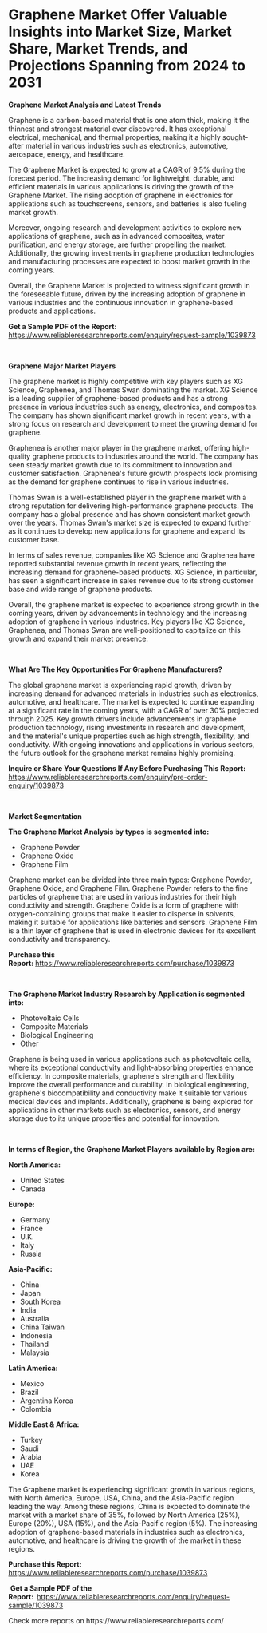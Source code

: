 <p><h1>Graphene Market Offer Valuable Insights into Market Size, Market Share, Market Trends, and Projections Spanning from 2024 to 2031</h1></p><p><strong>Graphene Market Analysis and Latest Trends</strong></p>
<p><p>Graphene is a carbon-based material that is one atom thick, making it the thinnest and strongest material ever discovered. It has exceptional electrical, mechanical, and thermal properties, making it a highly sought-after material in various industries such as electronics, automotive, aerospace, energy, and healthcare.</p><p>The Graphene Market is expected to grow at a CAGR of 9.5% during the forecast period. The increasing demand for lightweight, durable, and efficient materials in various applications is driving the growth of the Graphene Market. The rising adoption of graphene in electronics for applications such as touchscreens, sensors, and batteries is also fueling market growth.</p><p>Moreover, ongoing research and development activities to explore new applications of graphene, such as in advanced composites, water purification, and energy storage, are further propelling the market. Additionally, the growing investments in graphene production technologies and manufacturing processes are expected to boost market growth in the coming years.</p><p>Overall, the Graphene Market is projected to witness significant growth in the foreseeable future, driven by the increasing adoption of graphene in various industries and the continuous innovation in graphene-based products and applications.</p></p>
<p><strong>Get a Sample PDF of the Report:&nbsp;</strong> <a href="https://www.reliableresearchreports.com/enquiry/request-sample/1039873">https://www.reliableresearchreports.com/enquiry/request-sample/1039873</a></p>
<p>&nbsp;</p>
<p><strong>Graphene Major Market Players</strong></p>
<p><p>The graphene market is highly competitive with key players such as XG Science, Graphenea, and Thomas Swan dominating the market. XG Science is a leading supplier of graphene-based products and has a strong presence in various industries such as energy, electronics, and composites. The company has shown significant market growth in recent years, with a strong focus on research and development to meet the growing demand for graphene.</p><p>Graphenea is another major player in the graphene market, offering high-quality graphene products to industries around the world. The company has seen steady market growth due to its commitment to innovation and customer satisfaction. Graphenea's future growth prospects look promising as the demand for graphene continues to rise in various industries.</p><p>Thomas Swan is a well-established player in the graphene market with a strong reputation for delivering high-performance graphene products. The company has a global presence and has shown consistent market growth over the years. Thomas Swan's market size is expected to expand further as it continues to develop new applications for graphene and expand its customer base.</p><p>In terms of sales revenue, companies like XG Science and Graphenea have reported substantial revenue growth in recent years, reflecting the increasing demand for graphene-based products. XG Science, in particular, has seen a significant increase in sales revenue due to its strong customer base and wide range of graphene products.</p><p>Overall, the graphene market is expected to experience strong growth in the coming years, driven by advancements in technology and the increasing adoption of graphene in various industries. Key players like XG Science, Graphenea, and Thomas Swan are well-positioned to capitalize on this growth and expand their market presence.</p></p>
<p>&nbsp;</p>
<p><strong>What Are The Key Opportunities For Graphene Manufacturers?</strong></p>
<p><p>The global graphene market is experiencing rapid growth, driven by increasing demand for advanced materials in industries such as electronics, automotive, and healthcare. The market is expected to continue expanding at a significant rate in the coming years, with a CAGR of over 30% projected through 2025. Key growth drivers include advancements in graphene production technology, rising investments in research and development, and the material's unique properties such as high strength, flexibility, and conductivity. With ongoing innovations and applications in various sectors, the future outlook for the graphene market remains highly promising.</p></p>
<p><strong>Inquire or Share Your Questions If Any Before Purchasing This Report:</strong> <a href="https://www.reliableresearchreports.com/enquiry/pre-order-enquiry/1039873">https://www.reliableresearchreports.com/enquiry/pre-order-enquiry/1039873</a></p>
<p>&nbsp;</p>
<p><strong>Market Segmentation</strong></p>
<p><strong>The Graphene Market Analysis by types is segmented into:</strong></p>
<p><ul><li>Graphene Powder</li><li>Graphene Oxide</li><li>Graphene Film</li></ul></p>
<p><p>Graphene market can be divided into three main types: Graphene Powder, Graphene Oxide, and Graphene Film. Graphene Powder refers to the fine particles of graphene that are used in various industries for their high conductivity and strength. Graphene Oxide is a form of graphene with oxygen-containing groups that make it easier to disperse in solvents, making it suitable for applications like batteries and sensors. Graphene Film is a thin layer of graphene that is used in electronic devices for its excellent conductivity and transparency.</p></p>
<p><strong>Purchase this Report:&nbsp;</strong><a href="https://www.reliableresearchreports.com/purchase/1039873">https://www.reliableresearchreports.com/purchase/1039873</a></p>
<p>&nbsp;</p>
<p><strong>The Graphene Market Industry Research by Application is segmented into:</strong></p>
<p><ul><li>Photovoltaic Cells</li><li>Composite Materials</li><li>Biological Engineering</li><li>Other</li></ul></p>
<p><p>Graphene is being used in various applications such as photovoltaic cells, where its exceptional conductivity and light-absorbing properties enhance efficiency. In composite materials, graphene's strength and flexibility improve the overall performance and durability. In biological engineering, graphene's biocompatibility and conductivity make it suitable for various medical devices and implants. Additionally, graphene is being explored for applications in other markets such as electronics, sensors, and energy storage due to its unique properties and potential for innovation.</p></p>
<p>&nbsp;</p>
<p><strong>In terms of Region, the Graphene Market Players available by Region are:</strong></p>
<p>
    <p> <strong> North America: </strong>
        <ul>
            <li>United States</li>
            <li>Canada</li>
        </ul>
        </p> 
    <p> <strong> Europe: </strong>
        <ul>
            <li>Germany</li>
            <li>France</li>
            <li>U.K.</li>
            <li>Italy</li>
            <li>Russia</li>
        </ul>
        </p> 
    <p> <strong> Asia-Pacific: </strong>
        <ul>
            <li>China</li>
            <li>Japan</li>
            <li>South Korea</li>
            <li>India</li>
            <li>Australia</li>
            <li>China Taiwan</li>
            <li>Indonesia</li>
            <li>Thailand</li>
            <li>Malaysia</li>
        </ul>
        </p> 
    <p> <strong> Latin America: </strong>
        <ul>
            <li>Mexico</li>
            <li>Brazil</li>
            <li>Argentina Korea</li>
            <li>Colombia</li>
        </ul>
        </p> 
    <p> <strong> Middle East & Africa: </strong>
        <ul>
            <li>Turkey</li>
            <li>Saudi</li>
            <li>Arabia</li>
            <li>UAE</li>
            <li>Korea</li>
        </ul>
    </p>
    </p>
<p><p>The Graphene market is experiencing significant growth in various regions, with North America, Europe, USA, China, and the Asia-Pacific region leading the way. Among these regions, China is expected to dominate the market with a market share of 35%, followed by North America (25%), Europe (20%), USA (15%), and the Asia-Pacific region (5%). The increasing adoption of graphene-based materials in industries such as electronics, automotive, and healthcare is driving the growth of the market in these regions.</p></p>
<p><strong>Purchase this Report: </strong><a href="https://www.reliableresearchreports.com/purchase/1039873">https://www.reliableresearchreports.com/purchase/1039873</a></p>
<p>&nbsp;<strong>Get a Sample PDF of the Report:&nbsp;&nbsp;</strong><a href="https://www.reliableresearchreports.com/enquiry/request-sample/1039873">https://www.reliableresearchreports.com/enquiry/request-sample/1039873</a></p>
<p><strong></strong></p>
<p>Check more reports on https://www.reliableresearchreports.com/</p>
